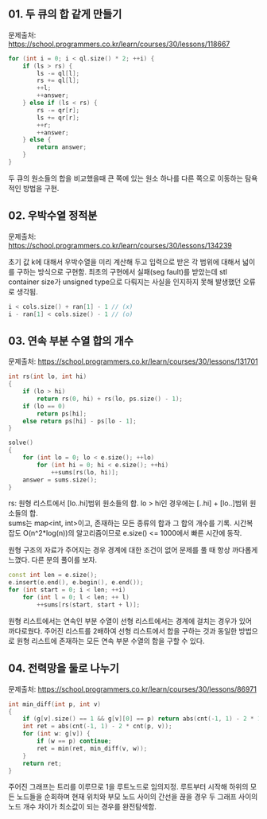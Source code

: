## 01. 두 큐의 합 같게 만들기 ##
문제출처: https://school.programmers.co.kr/learn/courses/30/lessons/118667
<br>

```C++
for (int i = 0; i < ql.size() * 2; ++i) {
    if (ls > rs) {
        ls -= ql[l];
        rs += ql[l];
        ++l;
        ++answer;
    } else if (ls < rs) {
        rs -= qr[r];
        ls += qr[r];
        ++r;
        ++answer;
    } else {
        return answer;
    }
}
```
두 큐의 원소들의 합을 비교했을때 큰 쪽에 있는 원소 하나를 다른 쪽으로 이동하는 탐욕적인 방법을 구현.

## 02. 우박수열 정적분 ##
문제출처: https://school.programmers.co.kr/learn/courses/30/lessons/134239
<br>

초기 값 k에 대해서 우박수열을 미리 계산해 두고 입력으로 받은 각 범위에 대해서 넓이를 구하는 방식으로 구현함. 최초의 구현에서 실패(seg fault)를 받았는데 stl container size가 unsigned type으로 다뤄지는 사실을 인지하지 못해 발생했던 오류로 생각됨.
```C++
i < cols.size() + ran[1] - 1 // (x)
i - ran[1] < cols.size() - 1 // (o)
```

## 03. 연속 부분 수열 합의 개수 ##
문제출처: https://school.programmers.co.kr/learn/courses/30/lessons/131701
<br>

```C++
int rs(int lo, int hi)
{
    if (lo > hi)
        return rs(0, hi) + rs(lo, ps.size() - 1);
    if (lo == 0)
        return ps[hi];
    else return ps[hi] - ps[lo - 1];
}

solve()
{
    for (int lo = 0; lo < e.size(); ++lo)
        for (int hi = 0; hi < e.size(); ++hi)
            ++sums[rs(lo, hi)];
    answer = sums.size();
}
```
rs: 원형 리스트에서 [lo..hi]범위 원소들의 합. lo > hi인 경우에는 [..hi] + [lo..]범위 원소들의 합.  
sums는 map<int, int>이고, 존재하는 모든 종류의 합과 그 합의 개수를 기록. 시간복잡도 O(n^2*log(n))의 알고리즘이므로 e.size() <= 1000에서 빠른 시간에 동작.
<br>

원형 구조의 자료가 주어지는 경우 경계에 대한 조건이 없어 문제를 풀 때 항상 까다롭게 느꼈다. 다른 분의 풀이를 보자.
```C++
const int len = e.size();
e.insert(e.end(), e.begin(), e.end());
for (int start = 0; i < len; ++i)
    for (int l = 0; l < len; ++ l)
        ++sums[rs(start, start + l)];
```
원형 리스트에서는 연속인 부분 수열이 선형 리스트에서는 경계에 걸치는 경우가 있어 까다로웠다. 주어진 리스트를 2배하여 선형 리스트에서 합을 구하는 것과 동일한 방법으로 원형 리스트에 존재하는 모든 연속 부분 수열의 합을 구할 수 있다.
<br>

## 04. 전력망을 둘로 나누기 ##
문제출처: https://school.programmers.co.kr/learn/courses/30/lessons/86971
<br>

```C++
int min_diff(int p, int v)
{
    if (g[v].size() == 1 && g[v][0] == p) return abs(cnt(-1, 1) - 2 * 1);
    int ret = abs(cnt(-1, 1) - 2 * cnt(p, v));
    for (int w: g[v]) {
        if (w == p) continue;
        ret = min(ret, min_diff(v, w));
    }
    return ret;
}
```
주어진 그래프는 트리를 이루므로 1을 루트노드로 임의지정. 루트부터 시작해 하위의 모든 노드들을 순회하며 현재 위치와 부모 노드 사이의 간선을 끊을 경우 두 그래프 사이의 노드 개수 차이가 최소값이 되는 경우를 완전탐색함.